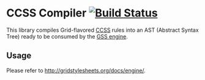 CCSS Compiler [![Build Status](https://travis-ci.org/the-gss/ccss-compiler.png?branch=master)](https://travis-ci.org/the-gss/ccss-compiler)
=============

This library compiles Grid-flavored [CCSS](http://www.cs.washington.edu/research/constraints/web/ccss-uwtr.pdf) rules into an AST (Abstract Syntax Tree) ready to be consumed by the [GSS engine](https://github.com/the-gss/engine).

## Usage

Please refer to <http://gridstylesheets.org/docs/engine/>.





